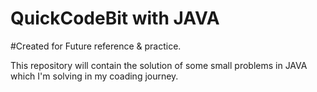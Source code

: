 # QuickCodeBit with JAVA

#Created for Future reference & practice.


This repository will contain the solution of some small problems in JAVA which I'm solving in my coading journey.
